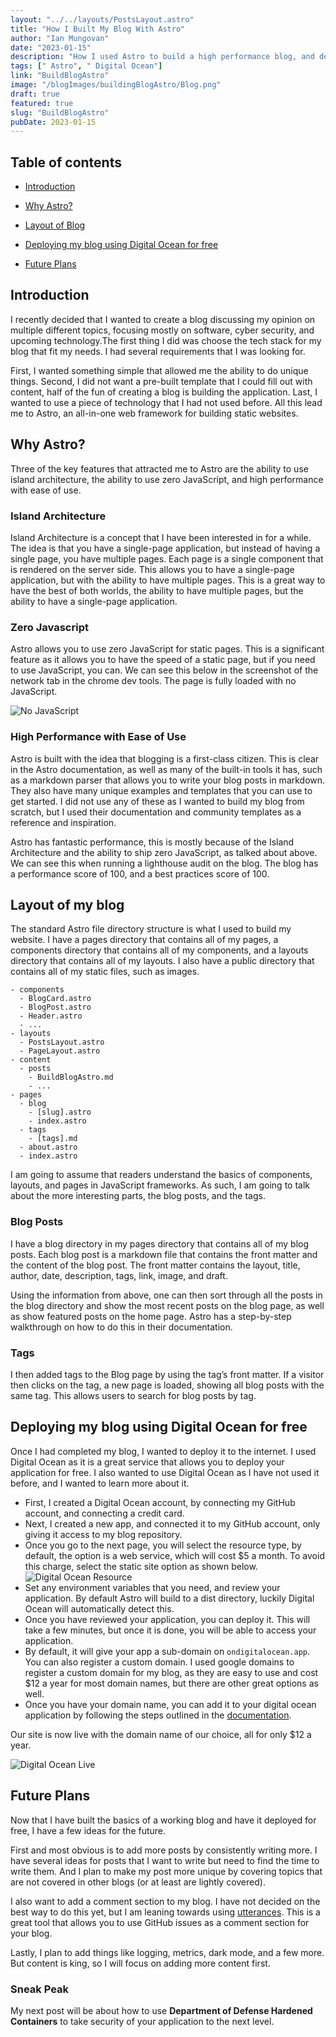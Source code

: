 ```yaml
---
layout: "../../layouts/PostsLayout.astro"
title: "How I Built My Blog With Astro"
author: "Ian Mungovan"
date: "2023-01-15"
description: "How I used Astro to build a high performance blog, and deployed it using Digital Ocean for free."
tags: [" Astro", " Digital Ocean"]
link: "BuildBlogAstro"
image: "/blogImages/buildingBlogAstro/Blog.png"
draft: true
featured: true
slug: "BuildBlogAstro"
pubDate: 2023-01-15
---
```


## Table of contents

- [Introduction](#introduction)

- [Why Astro?](#why-astro)

- [Layout of Blog](#layout-of-blog)

- [Deploying my blog using Digital Ocean for free](#deploying-my-blog-using-digital-ocean-for-free)

- [Future Plans](#future-plans)

## Introduction

I recently decided that I wanted to create a blog discussing my opinion on multiple different topics, focusing mostly on software, cyber security, and upcoming technology.The first thing I did was choose the tech stack for my blog that fit my needs. I had several requirements that I was looking for.

First, I wanted something simple that allowed me the ability to do unique things. Second, I did not want a pre-built template that I could fill out with content, half of the fun of creating a blog is building the application. Last, I wanted to use a piece of technology that I had not used before. All this lead me to Astro, an all-in-one web framework for building static websites.

## Why Astro?

Three of the key features that attracted me to Astro are the ability to use island architecture, the ability to use zero JavaScript, and high performance with ease of use.

### Island Architecture

Island Architecture is a concept that I have been interested in for a while. The idea is that you have a single-page application, but instead of having a single page, you have multiple pages. Each page is a single component that is rendered on the server side. This allows you to have a single-page application, but with the ability to have multiple pages. This is a great way to have the best of both worlds, the ability to have multiple pages, but the ability to have a single-page application.

### Zero Javascript

Astro allows you to use zero JavaScript for static pages. This is a significant feature as it allows you to have the speed of a static page, but if you need to use JavaScript, you can. We can see this below in the screenshot of the network tab in the chrome dev tools. The page is fully loaded with no JavaScript.

![No JavaScript](/blogImages/buildingBlogAstro/Blog_No_JS.png)

### High Performance with Ease of Use

Astro is built with the idea that blogging is a first-class citizen. This is clear in the Astro documentation, as well as many of the built-in tools it has, such as a markdown parser that allows you to write your blog posts in markdown. They also have many unique examples and templates that you can use to get started. I did not use any of these as I wanted to build my blog from scratch, but I used their documentation and community templates as a reference and inspiration.

Astro has fantastic performance, this is mostly because of the Island Architecture and the ability to ship zero JavaScript, as talked about above. We can see this when running a lighthouse audit on the blog. The blog has a performance score of 100, and a best practices score of 100.

<!-- [Lighthouse Audit](../Blog_Lighthouse.png) -->

## Layout of my blog

The standard Astro file directory structure is what I used to build my website. I have a pages directory that contains all of my pages, a components directory that contains all of my components, and a layouts directory that contains all of my layouts. I also have a public directory that contains all of my static files, such as images.

```
- components
  - BlogCard.astro
  - BlogPost.astro
  - Header.astro
  - ...
- layouts
  - PostsLayout.astro
  - PageLayout.astro
- content
  - posts
    - BuildBlogAstro.md
    - ...
- pages
  - blog
    - [slug].astro
    - index.astro
  - tags
    - [tags].md
  - about.astro
  - index.astro
```

I am going to assume that readers understand the basics of components, layouts, and pages in JavaScript frameworks. As such, I am going to talk about the more interesting parts, the blog posts, and the tags.

### Blog Posts

I have a blog directory in my pages directory that contains all of my blog posts. Each blog post is a markdown file that contains the front matter and the content of the blog post. The front matter contains the layout, title, author, date, description, tags, link, image, and draft.

Using the information from above, one can then sort through all the posts in the blog directory and show the most recent posts on the blog page, as well as show featured posts on the home page. Astro has a step-by-step walkthrough on how to do this in their documentation.

### Tags

I then added tags to the Blog page by using the tag’s front matter. If a visitor then clicks on the tag, a new page is loaded, showing all blog posts with the same tag. This allows users to search for blog posts by tag.

## Deploying my blog using Digital Ocean for free

Once I had completed my blog, I wanted to deploy it to the internet. I used Digital Ocean as it is a great service that allows you to deploy your application for free. I also wanted to use Digital Ocean as I have not used it before, and I wanted to learn more about it.

- First, I created a Digital Ocean account, by connecting my GitHub account, and connecting a credit card.
- Next, I created a new app, and connected it to my GitHub account, only giving it access to my blog repository.
- Once you go to the next page, you will select the resource type, by default, the option is a web service, which will cost $5 a month. To avoid this charge, select the static site option as shown below.
  ![Digital Ocean Resource](/blogImages/buildingBlogAstro/Digital_Ocean_Deploy.png)
- Set any environment variables that you need, and review your application. By default Astro will build to a dist directory, luckily Digital Ocean will automatically detect this.
- Once you have reviewed your application, you can deploy it. This will take a few minutes, but once it is done, you will be able to access your application.
- By default, it will give your app a sub-domain on `ondigitalocean.app`. You can also register a custom domain. I used google domains to register a custom domain for my blog, as they are easy to use and cost $12 a year for most domain names, but there are other great options as well.
- Once you have your domain name, you can add it to your digital ocean application by following the steps outlined in the [documentation](https://docs.digitalocean.com/products/app-platform/how-to/manage-domains/).

Our site is now live with the domain name of our choice, all for only $12 a year.

![Digital Ocean Live](/blogImages/buildingBlogAstro/Digital_Ocean_Live.png)

## Future Plans

Now that I have built the basics of a working blog and have it deployed for free, I have a few ideas for the future.

First and most obvious is to add more posts by consistently writing more. I have several ideas for posts that I want to write but need to find the time to write them. And I plan to make my post more unique by covering topics that are not covered in other blogs (or at least are lightly covered).

I also want to add a comment section to my blog. I have not decided on the best way to do this yet, but I am leaning towards using [utterances](https://utteranc.es/). This is a great tool that allows you to use GitHub issues as a comment section for your blog.

Lastly, I plan to add things like logging, metrics, dark mode, and a few more. But content is king, so I will focus on adding more content first.

### Sneak Peak

My next post will be about how to use **Department of Defense Hardened Containers** to take security of your application to the next level.
